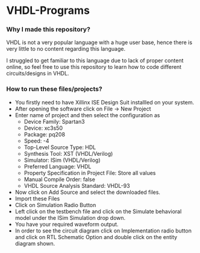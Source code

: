 # VHDL-Programs
### Why I made this repository?
VHDL is not a very popular language with a huge user base, hence there is very little to no content regarding this language.

I struggled to get familiar to this language due to lack of proper content online, so feel free to use this repository to learn how to code different circuits/designs in VHDL.
### How to run these files/projects?
- You firstly need to have Xillinx ISE Design Suit installled on your system.
- After opening the software click on File -> New Project
- Enter name of project and then select the configuration as
    - Device Family: Spartan3
    - Device:        xc3s50
    - Package:       pq208
    - Speed:         -4
    - Top-Level Source Type: HDL
    - Synthesis Tool: XST (VHDL/Verilog)
    - Simulator: ISim (VHDL/Verilog)
    - Preferred Language: VHDL
    - Property Specification in Project File: Store all values
    - Manual Compile Order: false
    - VHDL Source Analysis Standard: VHDL-93
- Now click on Add Source and select the downloaded files.
- Import these Files
- Click on Simulation Radio Button
- Left click on the testbench file and click on the Simulate behavioral model under the ISim Simulation drop down.
- You have your required waveform output.
- In order to see the circuit diagram click on Implementation radio button and click on RTL Schematic Option and double click on the entity diagram shown.
